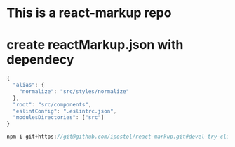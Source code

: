# This is a react-markup repo

# create reactMarkup.json with dependecy
```js
{
  "alias": {
    "normalize": "src/styles/normalize"
  },
  "root": "src/components",
  "eslintConfig": ".eslintrc.json",
  "modulesDirectories": ["src"]
}
```

```js
npm i git+https://git@github.com/ipostol/react-markup.git#devel-try-cli -g
```
